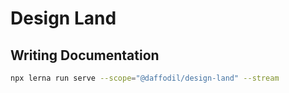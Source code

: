 # Design Land

## Writing Documentation

```bash
npx lerna run serve --scope="@daffodil/design-land" --stream
```